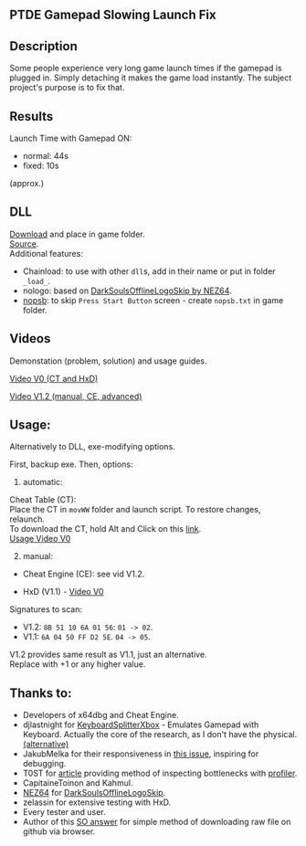 ## PTDE Gamepad Slowing Launch Fix    
 
## Description

Some people experience very long game launch times if the gamepad is plugged in. Simply detaching it makes the game load instantly. The subject project's purpose is to fix that.     

<!-- 
That might be unhandy considering the *sockets fatigue* and possible innacurate insert. That is simplified if the gamepad has soft turn off button like wireless ones. Alternative solution is using hardware manager or external tool to toggle gamepad state. But that might be still inconvinient.  
temp thread is faster ? https://github.com/erfg12/memory.dll/wiki/Inject-a-temporary-DLL-(CPlusPlus)
-->

## Results

Launch Time with Gamepad ON:  
- normal: 44s
- fixed: 10s  

(approx.)

## DLL

[Download](./DiNPUT8.dll/?raw=true) and place in game folder.  
[Source](../nopsb/src/ptde_gmp_fx.c).  
Additional features:  
- Chainload: to use with other `dll`s, add in their name or put in folder `_load_`.  
- nologo: based on [DarkSoulsOfflineLogoSkip by NEZ64](https://github.com/NEZ64/DarkSoulsOfflineLogoSkip).   
- [nopsb](../nopsb/): to skip `Press Start Button` screen - create `nopsb.txt` in game folder.  

## Videos

Demonstation (problem, solution) and usage guides.  

[Video V0 (CT and HxD)](https://youtu.be/G1kuDG4aM_A)

[Video V1.2 (manual, CE, advanced)](https://youtu.be/ahpAS6mDNLQ)  

## Usage:  

Alternatively to DLL, exe-modifying options.  

First, backup exe. Then, options:  

1. automatic:

Cheat Table (CT):  
Place the CT in `movWW` folder and launch script. To restore changes, relaunch.  
To download the CT, hold Alt and Click on this [link](./DARKSOULS_GMP_FX_5.CT?raw=true).  
[Usage Video V0](https://youtu.be/G1kuDG4aM_A?t=88)  
  
2. manual: 

  
- Cheat Engine (CE): see vid V1.2.  

- HxD (V1.1) - [Video V0](https://youtu.be/G1kuDG4aM_A?t=125)  

Signatures to scan: 
- V1.2: `8B 51 10 6A 01 56`: `01 -> 02`. 
- V1.1: `6A 04 50 FF D2 5E`. `04 -> 05`. 
<!--
V1: 04 -> 01.  
V0: Find the "74 0F 8D 46 14" and replace the 74 with EB. The way around to restore back.
-->

V1.2 provides same result as V1.1, just an alternative.  
Replace with +1 or any higher value.  

## Thanks to:  
- Developers of x64dbg and Cheat Engine.
- djlastnight for [KeyboardSplitterXbox](https://github.com/djlastnight/KeyboardSplitterXbox) - Emulates Gamepad with Keyboard. Actually the core of the research, as I don't have the physical. [(alternative)](https://steamcommunity.com/sharedfiles/filedetails/?id=2140751909)  
- JakubMelka for their responsiveness in [this issue](https://github.com/JakubMelka/PDF4QT/issues/38), inspiring for debugging.  
- T0ST for [article](https://nee.lv/2021/02/28/How-I-cut-GTA-Online-loading-times-by-70/) providing method of inspecting bottlenecks with [profiler](https://lukestackwalker.sourceforge.net/). 
- CapitaineToinon and Kahmul.
- [NEZ64](https://github.com/NEZ64) for [DarkSoulsOfflineLogoSkip](https://github.com/NEZ64/DarkSoulsOfflineLogoSkip).   
- zelassin for extensive testing with HxD.  
- Every tester and user.  
- Author of this [SO answer](https://stackoverflow.com/a/62924338) for simple method of downloading raw file on github via browser.  
<!--
## How it was figured:

First off, I used the profiler wrong and realized it only when writing this. I didn't built the calling tree as in the article and I'm still unsure how to do this, otherwise it might have helped a lot. So, it showed me only known functions from modules with symbols. Launching exe with gamepad showed significantly higher use of ZwWaitForSingleObject: 60-70 vs 20-40 %. 
  
The most work is done in x32dbg. Placing breakpoints, figuring regularities: trial and error. It led to some functions that are called 32 times per start - instantly if gamepad is off, else ~1s/cycle, resulting the full load time of ~40s.  

Underneath, the F2 calls `di8->_CDIObj_EnumDevicesW` with F1. di8 calls the F2 for each gamepad, and F1 does some magic with fastprox (related to wbem) making load that long. Simply making the jump deterministic in start of F1 does the trick. Otherwise, the di8 call might be overriden, but presumebly resulting trickier AoB.  

V1: modifying the _last_ argument pushed to di8: 4 -> 1.  

V1.1: 4 -> 5 (or >), thanks to zela for testing.  

V1.2: _first_ arg: 1 -> 2 (or >). 
No CT - DIY edition.  finding just before push 1 and changing to 2 (or higher).  -->